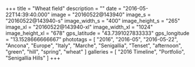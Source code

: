 +++
title = "Wheat field"
description = ""
date = "2016-05-22T14:39:40.000"
image = "20160522@143940"
image_s = "20160522@143940-s"
image_width_s = "400"
image_height_s = "265"
image_xl = "20160522@143940-xl"
image_width_xl = "1024"
image_height_xl = "678"
gps_latitude = "43.7391027833333"
gps_longitude = "13.1528666666667"
phototags = [ "2016", "2016-05", "2016-05-22", "Ancona", "Europe", "Italy", "Marche", "Senigallia", "Tenset", "afternoon", "green", "hill", "spring", "wheat" ]
galleries = [ "2016 Timeline", "Portfolio", "Senigallia Hills" ]
+++
